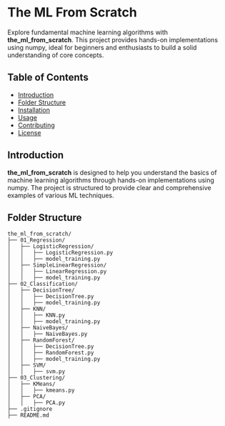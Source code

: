 # The ML From Scratch

Explore fundamental machine learning algorithms with **the_ml_from_scratch**. This project provides hands-on implementations using numpy, ideal for beginners and enthusiasts to build a solid understanding of core concepts.

## Table of Contents

- [Introduction](#introduction)
- [Folder Structure](#folder-structure)
- [Installation](#installation)
- [Usage](#usage)
- [Contributing](#contributing)
- [License](#license)

## Introduction

**the_ml_from_scratch** is designed to help you understand the basics of machine learning algorithms through hands-on implementations using numpy. The project is structured to provide clear and comprehensive examples of various ML techniques.

## Folder Structure

```plaintext
the_ml_from_scratch/
├── 01_Regression/
│   ├── LogisticRegression/
│   │   ├── LogisticRegression.py
│   │   ├── model_training.py
│   ├── SimpleLinearRegression/
│   │   ├── LinearRegression.py
│   │   ├── model_training.py
├── 02_Classification/
│   ├── DecisionTree/
│   │   ├── DecisionTree.py
│   │   ├── model_training.py
│   ├── KNN/
│   │   ├── KNN.py
│   │   ├── model_training.py
│   ├── NaiveBayes/
│   │   ├── NaiveBayes.py
│   ├── RandomForest/
│   │   ├── DecisionTree.py
│   │   ├── RandomForest.py
│   │   ├── model_training.py
│   ├── SVM/
│   │   ├── svm.py
├── 03_Clustering/
│   ├── KMeans/
│   │   ├── kmeans.py
│   ├── PCA/
│   │   ├── PCA.py
├── .gitignore
├── README.md
```
